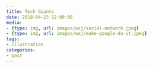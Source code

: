 ```yaml
---
title: Tech Giants
date: 2018-04-23 12:00:00
media:
- {type: img, url: images/wsj/social-network.jpeg}
- {type: img, url: images/wsj/make-google-do-it.jpeg}
tags:
- illustration
categories:
- past
---
```

